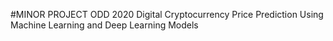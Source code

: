 #MINOR PROJECT ODD 2020
Digital Cryptocurrency Price Prediction Using Machine Learning and Deep Learning Models
